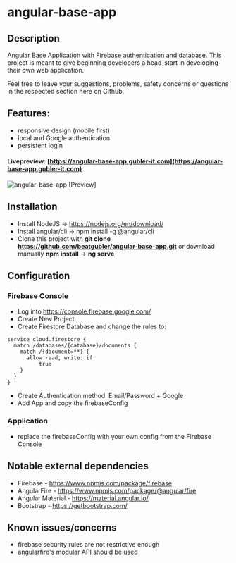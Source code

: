 # angular-base-app

## Description
Angular Base Application with Firebase authentication and database.
This project is meant to give beginning developers a head-start in developing their own web application.

Feel free to leave your suggestions, problems, safety concerns or questions in the respected section here on Github.

## Features:
* responsive design (mobile first)
* local and Google authentication
* persistent login

#### Livepreview: [https://angular-base-app.gubler-it.com](https://angular-base-app.gubler-it.com)

![angular-base-app [Preview]](https://i.imgur.com/3fwBien.png)

## Installation
* Install NodeJS -> https://nodejs.org/en/download/
* Install angular/cli -> npm install -g @angular/cli
* Clone this project with **git clone https://github.com/beatgubler/angular-base-app.git** or download manually
**npm install** -> **ng serve**

## Configuration
### Firebase Console
* Log into https://console.firebase.google.com/
* Create New Project
* Create Firestore Database and change the rules to:
```
service cloud.firestore {
  match /databases/{database}/documents {
    match /{document=**} {
      allow read, write: if
          true
    }
  }
}
```
* Create Authentication method: Email/Password + Google
* Add App and copy the firebaseConfig
### Application
* replace the firebaseConfig with your own config from the Firebase Console

## Notable external dependencies
* Firebase - https://www.npmjs.com/package/firebase
* AngularFire - https://www.npmjs.com/package/@angular/fire
* Angular Material - https://material.angular.io/
* Bootstrap - https://getbootstrap.com/

## Known issues/concerns
* firebase security rules are not restrictive enough
* angularfire's modular API should be used

